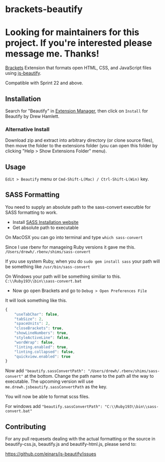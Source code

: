 brackets-beautify
=================

Looking for maintainers for this project.  If you're interested please message me.  Thanks!
===

[Brackets](http://brackets.io/) Extension that formats open HTML, CSS, and JavaScript files using [js-beautify](https://github.com/einars/js-beautify).

Compatible with  Sprint 22 and above.

Installation
---
Search for "Beautify" in [Extension Manager](https://github.com/adobe/brackets/wiki/Brackets-Extensions), then click on `Install` for Beautify by Drew Hamlett.

### Alternative Install

Download zip and extract into arbitrary directory (or clone source files), then move the folder to the extensions folder (you can open this folder by clicking "Help > Show Extensions Folder" menu).

Usage
---

`Edit > Beautify` menu or `Cmd-Shift-L(Mac) / Ctrl-Shift-L(Win)` key.

SASS Formatting
---

You need to supply an absolute path to the sass-convert executble for SASS formatting to work.

+ Install [SASS Installation website](http://sass-lang.com/install)
+ Get absolute path to executable

On MacOSX you can go into terminal and type `which sass-convert`

Since I use rbenv for manageing Ruby versions it gave me this.
`/Users/drewh/.rbenv/shims/sass-convert`

If you use system Ruby, when you do `sudo gem install sass` your path will be something like `/usr/bin/sass-convert`

On Windows your path will be something similiar to this.
`C:\\Ruby193\\bin\\sass-convert.bat`

+ Now go open Brackets and go to `Debug > Open Preferences File`


It will look something like this.

```js
{
    "useTabChar": false,
    "tabSize": 2,
    "spaceUnits": 2,
    "closeBrackets": true,
    "showLineNumbers": true,
    "styleActiveLine": false,
    "wordWrap": false,
    "linting.enabled": true,
    "linting.collapsed": false,
    "quickview.enabled": true
}
```


Now add ```"beautify.sassConvertPath": "/Users/drewh/.rbenv/shims/sass-convert"``` at the bottom.  Change the path name to the path all the way to executable.  The upcoming version will use ```me.drewh.jsbeautify.sassConvertPath``` as the key.

You will now be able to format scss files.

For windows add  `"beautify.sassConvertPath": "C:\\Ruby193\\bin\\sass-convert.bat"`

Contributing
---

For any pull requesets dealing with the actual formatting or the source in beautify-css.js, beautify.js and beautify-html.js, please send to:

https://github.com/einars/js-beautify/issues






